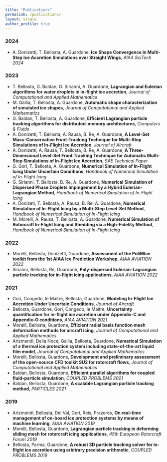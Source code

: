 ```yaml
---
title: "Publications"
permalink: /publications/
layout: single
author_profile: true
---
```

### 2024
- A. Donizetti, T. Bellosta, A. Guardone, **Ice Shape Convergence in Multi-Step Ice Accretion Simulations over Straight Wings**, *AIAA SciTech 2024*


### 2023
- T. Bellosta, G. Baldan, G. Sirianni, A. Guardone, **Lagrangian and Eulerian algorithms for water droplets in in-flight ice accretion**, *Journal of Computational and Applied Mathematics*
- M. Gallia, T. Bellosta, A. Guardone, **Automatic shape characterization of simulated ice shapes**, *Journal of Computational and Applied Mathematics*
- G. Baldan, T. Bellosta, A. Guardone, **Efficient Lagrangian particle tracking algorithms for distributed-memory architectures**, *Computers & Fluids*
- A. Donizetti, T. Bellosta, A. Rausa, B. Re, A. Guardone, **A Level-Set Mass-Conservative Front-Tracking Technique for Multi-Step Simulations of In-Flight Ice Accretion**, *Journal of Aircraft*
- A. Donizetti, A. Rausa, T. Bellosta, B. Re, A. Guardone, **A Three-Dimensional Level-Set Front Tracking Technique for Automatic Multi-Step Simulations of In-Flight Ice Accretion**, *SAE Technical Paper*
- G. Gori, T. Bellosta, A. Guardone, **Numerical Simulation of In-Flight Icing Under Uncertain Conditions**, *Handbook of Numerical Simulation of In-Flight Icing*
- G. Sirianni, T. Bellosta, B. Re, A. Guardone, **Numerical Simulation of Dispersed Phase Droplets Impingement by a Hybrid Eulerian-Lagrangian Method**, *Handbook of Numerical Simulation of In-Flight Icing*
- A. Donizeti, T. Bellosta, A. Rausa, B. Re, A. Guardone, **Numerical Simulation of In-Flight Icing by a Multi-Step Level-Set Method**, *Handbook of Numerical Simulation of In-Flight Icing*
- M. Morelli, A. Rausa, T. Bellosta, A. Guardone, **Numerical Simulation of Rotorcraft In-Flight Icing and Shedding via a High-Fidelity Method**, *Handbook of Numerical Simulation of In-Flight Icing*


### 2022
- Morelli, Bellosta, Donizetti, Guardone, **Assessment of the PoliMIce toolkit from the 1st AIAA Ice Prediction Workshop**, *AIAA AVIATION 2022*
- Sirianni, Bellosta, Re, Guardone, **Poly-dispersed Eulerian-Lagrangian particle tracking for in-flight icing applications**, *AIAA AVIATION 2022*

### 2021
- Gori, Congedo, le Maitre, Bellosta, Guardone, **Modeling In-Flight Ice Accretion Under Uncertain Conditions**, *Journal of Aircraft*
- Bellosta, Guardone, Gori, Congedo, le Maitre, **Uncertainty quantification for in-flight ice accretion under Appendix-C and Appendix-O conditions**, *AIAA AVIATION 2021*
- Morelli, Bellosta, Guardone, **Efficient radial basis function mesh deformation methods for aircraft icing**, *Journal of Computational and Applied Mathematics*
- Arizmendi, Della Noce, Gallia, Bellosta, Guardone, **Numerical Simulation of a thermal ice protection system including state-of-the-art liquid film model**, *Journal of Computational and Applied Mathematics*
- Morelli, Bellosta, Guardone, **Development and preliminary assessment of the open-source CFD toolkit SU2 for rotorcraft flows**, *Journal of Computational and Applied Mathematics*
- Baldan, Bellosta, Guardone, **Efficient parallel algorithms for coupled fluid-particle simulation**, *COUPLED PROBLEMS 2021*
- Baldan, Bellosta, Guardone, **A scalable Lagrangian particle tracking method**, *PARTICLES 2021*

### 2019
- Arizmendi, Bellosta, Del Val, Gori, Reis, Prazeres, **On real-time management of on-board ice protection systems by means of machine learning**, *AIAA AVIATION 2019*
- Morelli, Bellosta, Guardone, **Lagrangian particle tracking in deforming sliding mesh for rotorcraft icing applications**, *45th European Rotorcraft Forum 2019*
- Bellosta, Parma, Guardone, **A robust 3D particle tracking solver for in-flight ice accretion using arbitrary precision arithmetic**, *COUPLED PROBLEMS 2019*
